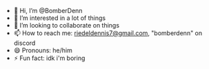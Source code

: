 - 👋 Hi, I’m @BomberDenn
- 👀 I’m interested in a lot of things
- 💞️ I’m looking to collaborate on things
- 📫 How to reach me: riedeldennis7@gmail.com, "bomberdenn" on discord
- 😄 Pronouns: he/him
- ⚡ Fun fact: idk i'm boring

<!---
BomberDenn/BomberDenn is a ✨ special ✨ repository because its `README.md` (this file) appears on your GitHub profile.
You can click the Preview link to take a look at your changes.
--->
